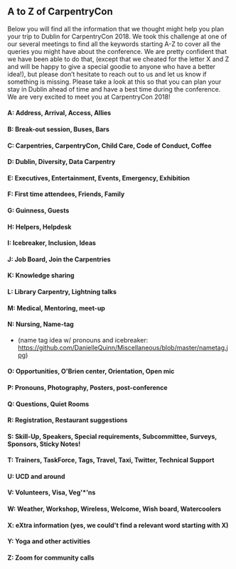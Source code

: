 ## A to Z of CarpentryCon

Below you will find all the information that we thought might help you plan your trip to Dublin for CarpentryCon 2018. We took this challenge at one of our several meetings to find all the keywords starting A-Z to cover all the queries you might have about the conference. We are pretty confident that we have been able to do that, (except that we cheated for the letter X and Z and will be happy to give a special goodie to anyone who have a better idea!), but please don’t hesitate to reach out to us and let us know if something is missing. Please take a look at this so that you can plan your stay in Dublin ahead of time and have a best time during the conference. We are very excited to meet you at CarpentryCon 2018!

#### A: Address, Arrival, Access, Allies

#### B: Break-out session, Buses, Bars

#### C: Carpentries, CarpentryCon, Child Care, Code of Conduct, Coffee

#### D: Dublin, Diversity, Data Carpentry

#### E: Executives, Entertainment, Events, Emergency, Exhibition

#### F: First time attendees, Friends, Family

#### G: Guinness, Guests

#### H: Helpers, Helpdesk

#### I: Icebreaker, Inclusion, Ideas

#### J: Job Board, Join the Carpentries

#### K: Knowledge sharing

#### L: Library Carpentry, Lightning talks

#### M: Medical, Mentoring, meet-up

#### N: Nursing, Name-tag 
  - (name tag idea w/ pronouns and icebreaker: https://github.com/DanielleQuinn/Miscellaneous/blob/master/nametag.jpg)

#### O: Opportunities, O'Brien center, Orientation, Open mic

#### P: Pronouns, Photography, Posters, post-conference

#### Q: Questions, Quiet Rooms

#### R: Registration, Restaurant suggestions

#### S: Skill-Up, Speakers, Special requirements, Subcommittee, Surveys, Sponsors, Sticky Notes!

#### T: Trainers, TaskForce, Tags, Travel, Taxi, Twitter, Technical Support

#### U: UCD and around

#### V: Volunteers, Visa, Veg'*'ns

#### W: Weather, Workshop, Wireless, Welcome, Wish board, Watercoolers

#### X: eXtra information (yes, we could't find a relevant word starting with X)

#### Y: Yoga and other activities

#### Z: Zoom for community calls
